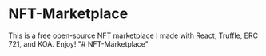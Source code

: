 # NFT-Marketplace
This is a free open-source NFT marketplace I made with React, Truffle, ERC 721, and KOA.
Enjoy!
"# NFT-Marketplace" 
